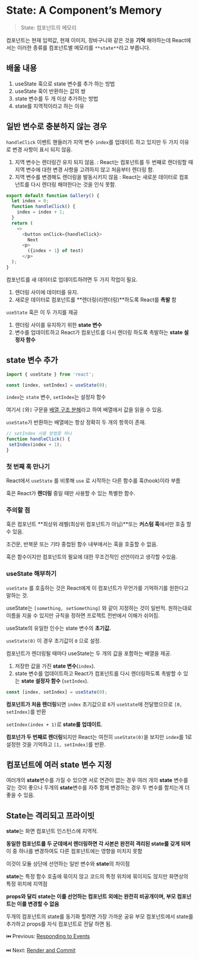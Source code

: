 # State: A Component’s Memory

> State: 컴포넌트의 메모리

컴포넌트는 현재 입력값, 현재 이미지, 장바구니와 같은 것을 **기억** 해야하는데 React에서는 이러한 종류를 컴포넌트별 메모리를 `**state**`라고 부릅니다.

## 배울 내용

1. useState 훅으로 state 변수를 추가 하는 방법
2. useState 훅이 반환하는 값의 쌍
3. state 변수를 두 개 이상 추가하는 방법
4. state를 지역적이라고 하는 이유

## 일반 변수로 충분하지 않는 경우

`handleClick` 이벤트 핸들러가 지역 변수 `index`를 업데이트 하고 있지만 두 가지 이유로 변경 사항이 표시 되지 않음.

1. 지역 변수는 렌더링간 유지 되지 않음. : React는 컴포넌트를 두 번쨰로 렌더링할 때 지역 변수에 대한 변경 사항을 고려하지 않고 처음부터 렌더링 함.
2. 지역 변수를 변경해도 렌더링을 발동시키지 않음 : React는 새로운 데이터로 컴포넌트를 다시 렌더링 해야한다는 것을 인식 못함.

```javascript
export default function Gallery() {
  let index = 0;
  function handleClick() {
    index = index + 1;
  }
  return (
    <>
      <button onClick={handleClick}>
        Next
      <p>  
        ({index + 1} of test)
      </p>
  );
}
```

컴포넌트를 새 데이터로 업데이트하려면 두 가지 작업이 필요.

1. 렌더링 사이에 데이터를 유지.
2. 새로운 데이터로 컴포넌트를 **렌더링(리렌더링)**하도록 React를 **촉발** 함

`useState` 훅은 이 두 가지를 제공

1. 렌더링 사이를 유지하기 위한 **state 변수**
2. 변수를 업데이트하고 React가 컴포넌트를 다시 렌더링 하도록 촉발하는 **state 설정자 함수**

## state 변수 추가

```javascript
import { useState } from 'react';

const [index, setIndex] = useState(0);
```

`index`는 `state` 변수, `setIndex`는 설정자 함수

여기서 `[`와`]` 구문을 [배열 구조 분해](https://ko.javascript.info/destructuring-assignment)라고 하여 배열에서 값을 읽을 수 있음.

`useState`가 반환하는 배열에는 항상 정확히 두 개의 항목이 존재.

```javascript
// setIndex 사용 방법중 하나
function handleClick() {
 setIndex(index + 1);
}
```

### 첫 번째 훅 만나기

React에서 `useState` 를 비롯해 `use` 로 시작하는 다른 함수를 훅(hook)이라 부름

훅은 React가 **렌더링** 중일 때만 사용할 수 있는 특별한 함수.

### 주의할 점

훅은 컴포넌트 **최상위 레벨(최상위 컴포넌트가 아님)**또는 **커스텀 훅**에서만 호출 할수 있음.

조건문, 반복문 또는 기타 중첩된 함수 내부에서는 훅을 호출할 수 없음.

훅은 함수이지만 컴포넌트의 필요에 대한 무조건적인 선언이라고 생각할 수있음.

### useState 해부하기

`useState` 를 호출하는 것은 React에게 이 컴포넌트가 무언가를 기억하기를 원한다고 말하는 것.

useState는 `[something, setSomething]` 와 같이 지정하는 것이 일반적. 원하는대로 이름을 지을 수 있지만 규칙을 정하면 프로젝트 전반에서 이해가 쉬어짐.

useState의 유일한 인수는 state 변수의 **초기값.** 

`useState(0)` 이 경우 초기값이 `0` 으로 설정.

컴포넌트가 렌더링될 때마다 useState는 두 개의 값을 포함하는 배열을 제공.

1. 저장한 값을 가진 **state 변수**(`index`).
2. state 변수를 업데이트하고 React가 컴포넌트를 다시 렌더링하도록 촉발할 수 있는 **state 설정자 함수** (`setIndex`).

```javascript
const [index, setIndex] = useState(0);
```

**컴포넌트가 처음 렌더링**되면 `index` 초기값으로 `0`가 `useState`에 전달했으므로 `[0, setIndex]`를 반환

`setIndex(index + 1)`로 **state를 업데이트**.

**컴포넌가 두 번째로 렌더링**되지만 React는 여전히 `useState(0)`을 보지만 `index`를 1로 설정한 것을 기억하고 `[1, setIndex]`를 반환.

## 컴포넌트에 여러 state 변수 지정

여러개의 **state**변수를 가질 수 있으면 서로 연관이 없는 경우 여러 개의 **state** 변수를 갖는 것이 좋으나 두개의 **state**변수를 자주 함께 변경하는 경우 두 변수를 함치는게 더 좋을 수 있음.

## State는 격리되고 프라이빗

**state**는 화면 컴포넌트 인스턴스에 지역적.

**동일한 컴포넌트를 두 군데에서 렌더링하면 각 사본은 완전히 격리된 state를 갖게 되며** 이 중 하나를 변경하여도 다른 컴포넌트에는 영향을 미치지 못함

이것이 모듈 상단에 선언하는 일반 변수와 **state**의 차이점

**state**는 특정 함수 호출에 묶이지 않고 코드의 특정 위치에 묶이지도 않지만 화면상의 특정 위치에 지역점

**props와 달리** **state는 이를 선언하는 컴포넌트 외에는 완전히 비공개이며, 부모 컴포넌트는 이를 변경할 수 없음**

두개의 컴포넌트의 state를 동기화 할려면 가장 가까운 공유 부모 컴포넌트에서 state를 추가하고 props를 자식 컴포넌트로 전달 하면 됨.

⏮️ Previous: [Responding to Events](./014-리액트%20Responding%20to%20Event.md)

⏭️ Next: [Render and Commit](./016-리액트%20Render%20and%20Commit.md)
